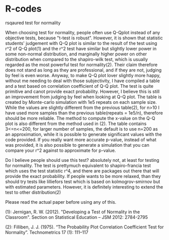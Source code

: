# R-codes
rsqaured test for normality

When choosing test for normality, people often use Q-Qplot instead of any objective tests, because "t-test is robust".
However, it is shown that statistic students' judgement with Q-Q plot is similar to the result of the test using r^2 of Q-Q plot(1)
and the r^2 test have similar but slightly lower power in some non-normal distribution, and marginally higher power on other distribution
when compared to the shapiro-wilk test, which is usually regarded as the most powerful test for normality(2). Their claim therefore does not stand
as long as they are professional, and if they are not, judging by feel is even worse. Anyway, to make Q-Q plot lover slightly more happy, 
without me needing to deal with those subjectivity, I have compiled a table and a test based on correlation coefficient of Q-Q plot.
The test is quite primitive and canot provide exact probability. However, I believe this is still an improvement from judging by feel when looking at Q-Q plot.
The table is created by Monte-carlo simulation with 1e5 repeats on each sample size. While the values are slightly different from the previous table(2), for 
n>10 I have used more samples than the previous table(repeats = 1e5/n), therefore should be more reliable. The method to compute the x-value 
on the Q-Q plot is also different from the method used in (2). The table contains 3<=n<=200, for larger number of samples, the default is to use n=200
as an approximation, while it is possible to generate significant values with the code provided. If you really want more accurate p-value, instead of what was provided, it is also possible to generate a simulation that you can compare your r^2 against to approximate for p-value. 

Do I believe people should use this test? absolutely not, at least for testing for normality. The test is prettymuch equivalent to shapiro-francia test
which uses the test statistic r^4, and there are packages out there that will provide the exact probability. If people wants to be more relaxed, 
than they should try tests like lilliefors test which is based on kolmogrov-smirnov but with estimated parameters. However, it is definitely interesting
to extend the test to other distribution(2)

Please read the actual paper before using any of this. 

(1): Jernigan, R. W. (2012). "Developing a Test of Normality in the Classroom". 
Section on Statistical Education – JSM 2012: 2784-2795

(2): Filliben, J. J. (1975). “The Probability Plot Correlation Coefficient Test for
Normality”. Technometrics 17 (1): 111–117
